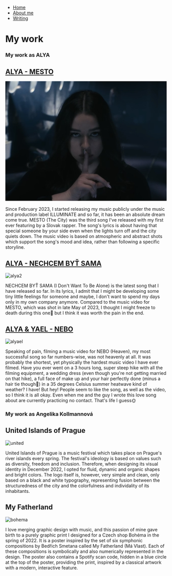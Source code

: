 - [Home](index.md)
- [About me](about.md)
- [Writing](writing/index.md)

# My work

### My work as ALYA

## [ALYA - MESTO](https://www.youtube.com/watch?v=Lm1JRj3MLOo)

![alya](images/mesto.jpg)

Since February 2023, I started releasing my music publicly under the music and production label ILLUMINATE and so far, it has been an absolute dream come true. MESTO (The City) was the third song I've released with my first ever featuring by a Slovak rapper. The song's lyrics is about having that special someone by your side even when the lights turn off and the city quiets down. The music video is based on atmospheric and abstract shots which support the song's mood and idea, rather than following a specific storyline.

## [ALYA - NECHCEM BYŤ SAMA](https://www.youtube.com/watch?v=u2kaFBS9OBA)

![alya2](images/girl-looking-camera.png)

NECHCEM BYŤ SAMA (I Don't Want To Be Alone) is the latest song that I have released so far. In its lyrics, I admit that I might be developing some tiny little feelings for someone and maybe, I don't want to spend my days only in my own company anymore. Compared to the music video for MESTO, which was shot in late May of 2023, I thought I might freeze to death during this one🥶 but I think it was worth the pain in the end.

## [ALYA & YAEL - NEBO](https://www.youtube.com/watch?v=GhS_bUm9L7Y)

![alyael](images/girl-wedding-dress.jpg)

Speaking of pain, filming a music video for NEBO (Heaven), my most successful song so far numbers-wise, was not heavenly at all. It was probably the shortest, yet physically the hardest music video I have ever filmed. Have you ever went on a 3 hours long, super steep hike with all the filming equipment, a wedding dress (even though you're not getting married on that hike), a full face of make up and your hair perfectly done (minus a hair tie though🥲) in a 35 degrees Celsius summer heatwave kind of weather? I have! But hey! People seem to like the song, as well as the video, so I think it is all okay. Even when me and the guy I wrote this love song about are currently practicing no contact. That's life I guess🌞



### My work as Angelika Kollmannová

## United Islands of Prague

![united](images/united_islands.png)

United Islands of Prague is a music festival which takes place on Prague's river islands every spring. The festival's ideology is based on values such as diversity, freedom and inclusion. Therefore, when designing its visual identity in December 2022, I opted for fluid, dynamic and organic shapes and bright colors. The logo itself is, however, very simple and clean, only based on a black and white typography, representing fusion between the structuredness of the city and the colorfulness and individality of its inhabitants.

## My Fatherland

![bohema](images/my_fatherland.jpg)

I love merging graphic design with music, and this passion of mine gave birth to a purely graphic print I designed for a Czech shop Bohéma in the spring of 2022. It is a poster inspired by the set of six symphonic compositions by Bedřich Smetana called My Fatherland (Má Vlast). Each of these compositions is symbolically and also numerically represented in the design. The poster also contains a Spotify scan code, hidden in a blue circle at the top of the poster, providing the print, inspired by a classical artwork with a modern, interactive feature.


